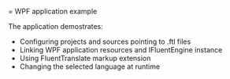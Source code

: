 = WPF application example

The application demostrates:

* Configuring projects and sources pointing to .ftl files
* Linking WPF application resources and IFluentEngine instance
* Using FluentTranslate markup extension
* Changing the selected language at runtime